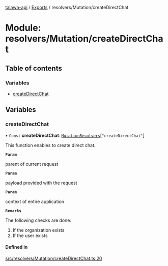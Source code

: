 [talawa-api](../README.md) / [Exports](../modules.md) / resolvers/Mutation/createDirectChat

# Module: resolvers/Mutation/createDirectChat

## Table of contents

### Variables

- [createDirectChat](resolvers_Mutation_createDirectChat.md#createdirectchat)

## Variables

### createDirectChat

• `Const` **createDirectChat**: [`MutationResolvers`](types_generatedGraphQLTypes.md#mutationresolvers)[``"createDirectChat"``]

This function enables to create direct chat.

**`Param`**

parent of current request

**`Param`**

payload provided with the request

**`Param`**

context of entire application

**`Remarks`**

The following checks are done:
1. If the organization exists
2. If the user exists

#### Defined in

[src/resolvers/Mutation/createDirectChat.ts:20](https://github.com/PalisadoesFoundation/talawa-api/blob/708df7e/src/resolvers/Mutation/createDirectChat.ts#L20)
